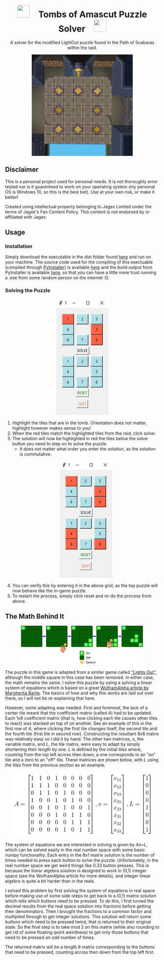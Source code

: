 
<h1 align="center"><img src="imgs/Kephri_icon.ico" width="40" height="40" >&emsp;Tombs of Amascut Puzzle Solver&emsp;<img src="imgs/Kephri_icon.ico" width="40" height="40" ></h1>
<p align="center">A solver for the modified LightOut puzzle found in the Path of Scabaras within the raid.</p>

<p align="center">
    <img src=imgs/lightoutpuzzleroom.PNG>
</p>

## Disclaimer

This is a personal project used for personal needs. It is not thoroughly error tested nor is it guarenteed to work on your operating system (my personal OS is Windows 10, so this is the best bet). Use at your own risk, or make it better! 

Created using intellectual property belonging to Jagex Limited under the terms of Jagex's Fan Content Policy. This content is not endorsed by or affiliated with Jagex.

## Usage

### Installation

Simply download the executable in the dist folder found [here](dist) and run on your machine. The source code used for the compiling of this exectuable (compiled through [PyInstaller](https://pyinstaller.org/en/stable/index.html)) is available [here](source/toa_solver.py) and the build output from PyInstaller is available [here](build), so that you can have a little more trust running a .exe from some random person on the internet :D.

### Solving the Puzzle

<p align="center">
    <img src=imgs/demo1.PNG>
</p>

1. Highlight the tiles that are in the tomb. Orientation does not matter, highlight however makes sense to you!
2. When the red tiles match the highlighted tiles from the raid, click solve.
3. The solution will now be highlighted in red the tiles below the solve button you need to step on to solve the puzzle. 
    - It does not matter what order you enter the solution, as the solution is commutative.  
    <p align="center">
        <img src=imgs/demo2.PNG>
    </p>
4. You can verify this by entering it in the above grid, as the top puzzle will now behave like the in-game puzzle.
5. To restart the process, simply click reset and re-do the process from above.

## The Math Behind It

<p align="center">
    <img src=imgs/lightsoutillustration.png>
</p>

The puzzle in this game is adapted from a similar game called ["Lights Out"](https://en.wikipedia.org/wiki/Lights_Out_(game)), although the middle square in this case has been removed. In either case, the math remains the same. I solve this puzzle by using a solving a linear system of equations which is based on a great [WolframAlpha article by Margherita Barile](https://mathworld.wolfram.com/LightsOutPuzzle.html). The basics of how and why this works are laid out over there, so I will not be re-explaining that here. 

However, some adapting was needed. First and foremost, the lack of a center tile meant that the coefficient matrix (called _A_) had to be updated. Each 1x8 coefficient matrix (that is, how clicking each tile causes other tiles to react) was stacked on top of on another. See an example of this in the first row of _A_, where clicking the first tile changes itself, the second tile and the fourth tile (first tile in second row). Constructing the resultant 8x8 matrix was relatively easy so I did it by hand. The other two matrices, _x_, the variable matrix, and _L_, the tile matrix, were easy to adapt by simply shortening their length by one. _L_ is defined by the initial tiles where, counting from the top left across then down, a one corresponds to an "on" tile and a zero to an "off" tile. These matrices are shown below, with _L_ using the tiles from the previous section as an example.

<p align="center">
    <img src=imgs/CodeCogsEqn1.png>
</p>

The system of equations we are interested in solving is given by _Ax=L_, which can be solved easily in the real number space with some basic numpy functionality. Each entry in the 8x1 matrix solution is the number of times needed to press each button to solve the puzzle. Unfortunately, in the real number space we get weird things like 0.33 button presses. This is because the linear algebra solution is designed to work in (0,1) integer space (see the WolframAlpha article for more details), and integer linear algebra is quite a bit harder than in the reals. 

I solved this problem by first solving the system of equations in real space before making use of some side-steps to get back to a (0,1) matrix solution which tells which buttons need to be pressed. To do this, I first turned the decimal results from the real space solution into fractions before getting their denominators. Then I brought the fractions to a common factor and multiplied through to get integer solutions. This solution will return some buttons which need to be pressed twice, that is returned to their original state. So the final step is to take mod 2 on this matrix (while also rounding to get rid of some floating-point weirdness) to get only those buttons that need to be pressed an odd number of times. 

The returned matrix will be a length 8 matrix corresponding to the buttons that need to be pressed, counting across then down from the top left first.
